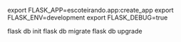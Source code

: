 export FLASK_APP=escoteirando.app:create_app
export FLASK_ENV=development
export FLASK_DEBUG=true

flask db init
flask db migrate
flask db upgrade